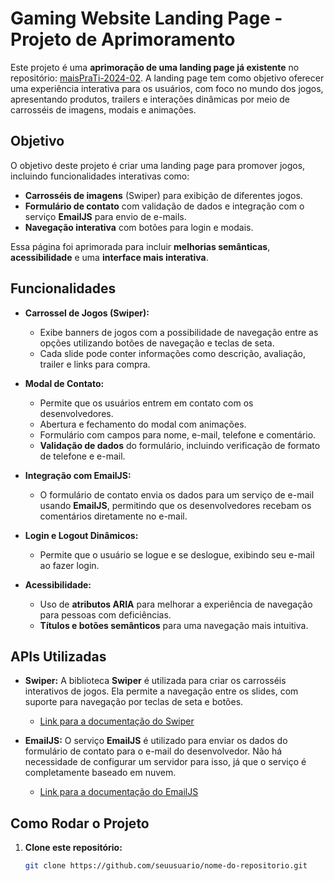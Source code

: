 # Gaming Website Landing Page - Projeto de Aprimoramento

Este projeto é uma **aprimoração de uma landing page já existente** no repositório: [maisPraTi-2024-02](https://github.com/jhyago/maisPraTi-2024-02/tree/main/2-html-css-js/6-landing-page). A landing page tem como objetivo oferecer uma experiência interativa para os usuários, com foco no mundo dos jogos, apresentando produtos, trailers e interações dinâmicas por meio de carrosséis de imagens, modais e animações.

## Objetivo

O objetivo deste projeto é criar uma landing page para promover jogos, incluindo funcionalidades interativas como:
- **Carrosséis de imagens** (Swiper) para exibição de diferentes jogos.
- **Formulário de contato** com validação de dados e integração com o serviço **EmailJS** para envio de e-mails.
- **Navegação interativa** com botões para login e modais.

Essa página foi aprimorada para incluir **melhorias semânticas**, **acessibilidade** e uma **interface mais interativa**.

## Funcionalidades

- **Carrossel de Jogos (Swiper):** 
  - Exibe banners de jogos com a possibilidade de navegação entre as opções utilizando botões de navegação e teclas de seta.
  - Cada slide pode conter informações como descrição, avaliação, trailer e links para compra.
  
- **Modal de Contato:**
  - Permite que os usuários entrem em contato com os desenvolvedores. 
  - Abertura e fechamento do modal com animações.
  - Formulário com campos para nome, e-mail, telefone e comentário.
  - **Validação de dados** do formulário, incluindo verificação de formato de telefone e e-mail.

- **Integração com EmailJS:**
  - O formulário de contato envia os dados para um serviço de e-mail usando **EmailJS**, permitindo que os desenvolvedores recebam os comentários diretamente no e-mail.

- **Login e Logout Dinâmicos:**
  - Permite que o usuário se logue e se deslogue, exibindo seu e-mail ao fazer login.
  
- **Acessibilidade:**
  - Uso de **atributos ARIA** para melhorar a experiência de navegação para pessoas com deficiências.
  - **Títulos e botões semânticos** para uma navegação mais intuitiva.

## APIs Utilizadas

- **Swiper:** 
  A biblioteca **Swiper** é utilizada para criar os carrosséis interativos de jogos. Ela permite a navegação entre os slides, com suporte para navegação por teclas de seta e botões.
  - [Link para a documentação do Swiper](https://swiperjs.com/)

- **EmailJS:** 
  O serviço **EmailJS** é utilizado para enviar os dados do formulário de contato para o e-mail do desenvolvedor. Não há necessidade de configurar um servidor para isso, já que o serviço é completamente baseado em nuvem.
  - [Link para a documentação do EmailJS](https://www.emailjs.com/docs/)

## Como Rodar o Projeto

1. **Clone este repositório:**
   ```bash
   git clone https://github.com/seuusuario/nome-do-repositorio.git
